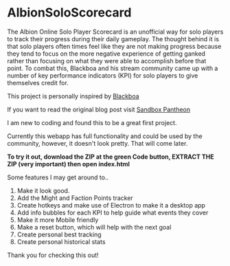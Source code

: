 # AlbionSoloScorecard

The Albion Online Solo Player Scorecard is an unofficial way for solo players to track their progress during their daily gameplay.  The thought behind it is that solo players often times feel like they are not making progress because they tend to focus on the more negative experience of getting ganked rather than focusing on what they were able to accomplish before that point.  To combat this, Blackboa and his stream community came up with a number of key performance indicators (KPI) for solo players to give themselves credit for.

This project is personally inspired by <a id="blackboatwitch" href="https://www.twitch.tv/blackboa" target="_blank">Blackboa</a>

If you want to read the original blog post visit <a id="sandboxpantheon" href="https://sandboxpantheon.com/f/albion-online-solo-player-scorecard-unofficial" target="_blank">Sandbox Pantheon</a>

I am new to coding and found this to be a great first project.

Currently this webapp has full functionality and could be used by the community, however, it doesn't look pretty. That will come later.

**To try it out, download the ZIP at the green Code button, EXTRACT THE ZIP (very important) then open index.html**

Some features I may get around to..
1.  Make it look good. 
2.  Add the Might and Faction Points tracker
3.  Create hotkeys and make use of Electron to make it a desktop app
4.  Add info bubbles for each KPI to help guide what events they cover
5.  Make it more Mobile friendly
6.  Make a reset button, which will help with the next goal
7.  Create personal best tracking
8.  Create personal historical stats

Thank you for checking this out!
